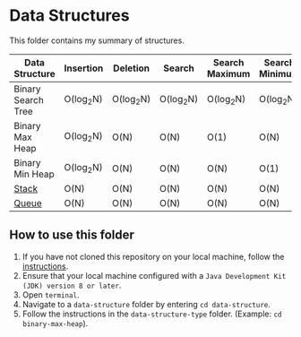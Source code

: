 # Data Structures

This folder contains my summary of structures.

Data Structure           | Insertion               | Deletion                | Search                   | Search Maximum            | Search Minimum
------------------------ | ----------------------- | ----------------------- | -----------------------  | -----------------------   | -----------------------
Binary Search Tree       | O(log<sub>2</sub>N)      | O(log<sub>2</sub>N)      | O(log<sub>2</sub>N)      | O(log<sub>2</sub>N)       | O(log<sub>2</sub>N)
Binary Max Heap          | O(log<sub>2</sub>N)      | O(N)                    | O(N)                     | O(1)                      | O(N)
Binary Min Heap          | O(log<sub>2</sub>N)      | O(N)                    | O(N)                     | O(N)                      | O(1)
[Stack](https://github.com/shumarb/notes-and-code/tree/main/data-structures/stack)                   | O(N)                    | O(N)                    | O(N)                     | O(N)                      | O(N)   
[Queue](https://github.com/shumarb/notes-and-code/tree/main/data-structures/queue)                    | O(N)                    | O(N)                    | O(N)                     | O(N)                      | O(N)   

## How to use this folder
1. If you have not cloned this repository on your local machine, follow the [instructions](https://github.com/shumarb/notes-and-code#how-to-use-this-repository).
2. Ensure that your local machine configured with a `Java Development Kit (JDK) version 8 or later`.
3. Open `terminal`.
4. Navigate to a `data-structure` folder by entering `cd data-structure`.
5. Follow the instructions in the `data-structure-type` folder. (Example: `cd binary-max-heap`).
